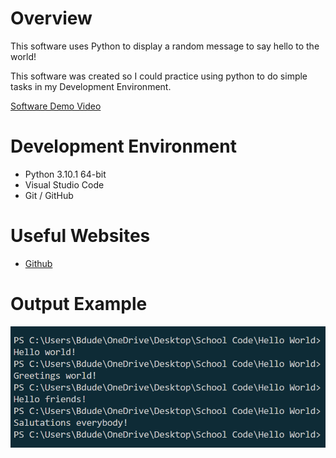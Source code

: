 # Overview


This software uses Python to display a random message to say hello to the world!

This software was created so I could practice using python to do simple tasks in my Development Environment.


[Software Demo Video](https://youtu.be/IMEoUEVQWUs)

# Development Environment

* Python 3.10.1 64-bit
* Visual Studio Code
* Git / GitHub


# Useful Websites

* [Github](http://github.com)

# Output Example
![Display](helloworld.png)